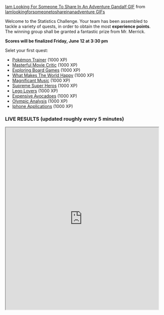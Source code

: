 <div class="tenor-gif-embed" data-postid="15651459" data-share-method="host" data-width="100%" data-aspect-ratio="1.8721804511278197"><a href="https://tenor.com/view/iam-looking-for-someone-to-share-in-an-adventure-gandalf-ian-mc-kellen-lord-of-the-rings-gif-15651459">Iam Looking For Someone To Share In An Adventure Gandalf GIF</a> from <a href="https://tenor.com/search/iamlookingforsomeonetoshareinanadventure-gifs">Iamlookingforsomeonetoshareinanadventure GIFs</a></div><script type="text/javascript" async src="https://tenor.com/embed.js"></script>

Welcome to the Statistics Challenge. Your team has been assembled to tackle a variety of quests, in order to obtain the most **experience points**. The winning group shall be granted a fantastic prize from Mr. Merrick. 

**Scores will be finalized Friday, June 12 at 3:30 pm**

Selet your first quest: 
* [Pokémon Trainer](pokemon.md) (1000 XP)
* [Masterful Movie Critic](movies.md) (1000 XP)
* [Exploring Board Games](boardgames.md) (1000 XP)
* [What Makes The World Happy](happy.md) (1000 XP)
* [Magnificant Music](music.md) (1000 XP)
* [Supreme Super Heros](hero.md) (1000 XP)
* [Lego Lovers](lego.md) (1000 XP)
* [Expensive Avocadoes](Avocado.md) (1000 XP)
* [Olympic Analysis](Olympics.md) (1000 XP)
* [Iphone Applications](Iphone.md) (1000 XP)

### LIVE RESULTS (updated roughly every 5 minutes)
<iframe src="https://docs.google.com/spreadsheets/d/e/2PACX-1vTSABs1JVTTg8JbCOBBjTgiqY2lKcqSKFaBHxG7nON6b377Biyf1AMu47zkuyOemIqtrQ7i-0KtZ_2p/pubhtml?gid=904580779&amp;single=true&amp;widget=true&amp;headers=false" width="100%" height = "600"></iframe>



 

